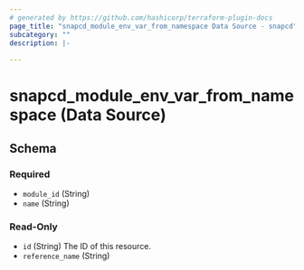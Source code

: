 ```yaml
---
# generated by https://github.com/hashicorp/terraform-plugin-docs
page_title: "snapcd_module_env_var_from_namespace Data Source - snapcd"
subcategory: ""
description: |-
  
---
```


# snapcd_module_env_var_from_namespace (Data Source)





<!-- schema generated by tfplugindocs -->
## Schema

### Required

- `module_id` (String)
- `name` (String)

### Read-Only

- `id` (String) The ID of this resource.
- `reference_name` (String)
